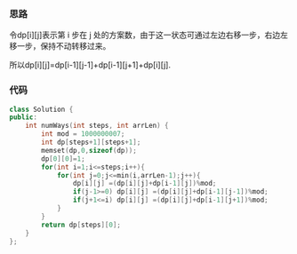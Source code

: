 ### 思路

令dp\[i][j]表示第 i 步在 j 处的方案数，由于这一状态可通过左边右移一步，右边左移一步，保持不动转移过来。

所以dp\[i][j]=dp\[i-1][j-1]+dp\[i-1][j+1]+dp\[i][j]​.

### 代码

```c++
class Solution {
public:
    int numWays(int steps, int arrLen) {
        int mod = 1000000007;
        int dp[steps+1][steps+1];
        memset(dp,0,sizeof(dp));
        dp[0][0]=1;
        for(int i=1;i<=steps;i++){
            for(int j=0;j<=min(i,arrLen-1);j++){
                dp[i][j] =(dp[i][j]+dp[i-1][j])%mod;
                if(j-1>=0) dp[i][j] =(dp[i][j]+dp[i-1][j-1])%mod;
                if(j+1<=i) dp[i][j] =(dp[i][j]+dp[i-1][j+1])%mod;
            }
        }
        return dp[steps][0];
    }
};
```